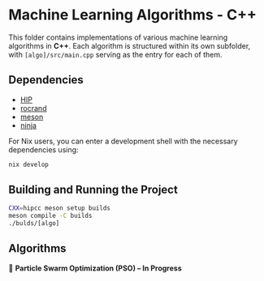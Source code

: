 # Machine Learning Algorithms - C++

This folder contains implementations of various machine learning algorithms in **C++**. Each algorithm is structured within its own subfolder, with `[algo]/src/main.cpp` serving as the entry for each of them.

## Dependencies

 - [HIP](https://rocm.docs.amd.com/projects/HIP/en/latest/index.html)
 - [rocrand](https://github.com/ROCm/rocRAND)
 - [meson](https://mesonbuild.com/)
 - [ninja](https://ninja-build.org/)

For Nix users, you can enter a development shell with the necessary dependencies using:

```bash
nix develop
```

## Building and Running the Project

```bash
CXX=hipcc meson setup builds
meson compile -C builds
./bulds/[algo]
```

## Algorithms
🔄 **Particle Swarm Optimization (PSO) – In Progress**